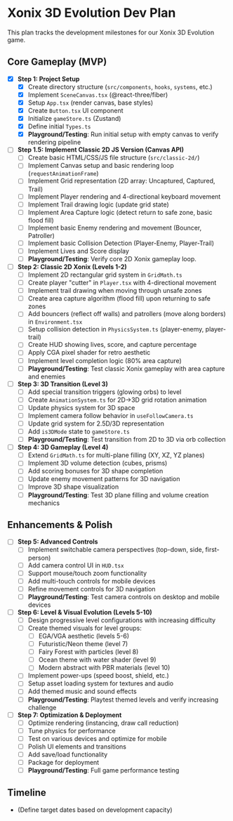 # Xonix 3D Evolution Dev Plan

This plan tracks the development milestones for our Xonix 3D Evolution game.

## Core Gameplay (MVP)

- [x] **Step 1: Project Setup**
  - [x] Create directory structure (`src/components`, `hooks`, `systems`, etc.)
  - [x] Implement `SceneCanvas.tsx` (@react-three/fiber)
  - [x] Setup `App.tsx` (render canvas, base styles)
  - [x] Create `Button.tsx` UI component
  - [x] Initialize `gameStore.ts` (Zustand)
  - [x] Define initial `Types.ts`
  - [x] **Playground/Testing**: Run initial setup with empty canvas to verify rendering pipeline
- [ ] **Step 1.5: Implement Classic 2D JS Version (Canvas API)**
  - [ ] Create basic HTML/CSS/JS file structure (`src/classic-2d/`)
  - [ ] Implement Canvas setup and basic rendering loop (`requestAnimationFrame`)
  - [ ] Implement Grid representation (2D array: Uncaptured, Captured, Trail)
  - [ ] Implement Player rendering and 4-directional keyboard movement
  - [ ] Implement Trail drawing logic (update grid state)
  - [ ] Implement Area Capture logic (detect return to safe zone, basic flood fill)
  - [ ] Implement basic Enemy rendering and movement (Bouncer, Patroller)
  - [ ] Implement basic Collision Detection (Player-Enemy, Player-Trail)
  - [ ] Implement Lives and Score display
  - [ ] **Playground/Testing**: Verify core 2D Xonix gameplay loop.
- [ ] **Step 2: Classic 2D Xonix (Levels 1-2)**
  - [ ] Implement 2D rectangular grid system in `GridMath.ts`
  - [ ] Create player "cutter" in `Player.tsx` with 4-directional movement
  - [ ] Implement trail drawing when moving through unsafe zones
  - [ ] Create area capture algorithm (flood fill) upon returning to safe zones
  - [ ] Add bouncers (reflect off walls) and patrollers (move along borders) in `Environment.tsx`
  - [ ] Setup collision detection in `PhysicsSystem.ts` (player-enemy, player-trail)
  - [ ] Create HUD showing lives, score, and capture percentage
  - [ ] Apply CGA pixel shader for retro aesthetic
  - [ ] Implement level completion logic (80% area capture)
  - [ ] **Playground/Testing**: Test classic Xonix gameplay with area capture and enemies
- [ ] **Step 3: 3D Transition (Level 3)**
  - [ ] Add special transition triggers (glowing orbs) to level
  - [ ] Create `AnimationSystem.ts` for 2D→3D grid rotation animation
  - [ ] Update physics system for 3D space
  - [ ] Implement camera follow behavior in `useFollowCamera.ts`
  - [ ] Update grid system for 2.5D/3D representation
  - [ ] Add `is3DMode` state to `gameStore.ts`
  - [ ] **Playground/Testing**: Test transition from 2D to 3D via orb collection
- [ ] **Step 4: 3D Gameplay (Level 4)**
  - [ ] Extend `GridMath.ts` for multi-plane filling (XY, XZ, YZ planes)
  - [ ] Implement 3D volume detection (cubes, prisms)
  - [ ] Add scoring bonuses for 3D shape completion
  - [ ] Update enemy movement patterns for 3D navigation
  - [ ] Improve 3D shape visualization
  - [ ] **Playground/Testing**: Test 3D plane filling and volume creation mechanics

## Enhancements & Polish

- [ ] **Step 5: Advanced Controls**
  - [ ] Implement switchable camera perspectives (top-down, side, first-person)
  - [ ] Add camera control UI in `HUD.tsx`
  - [ ] Support mouse/touch zoom functionality
  - [ ] Add multi-touch controls for mobile devices
  - [ ] Refine movement controls for 3D navigation
  - [ ] **Playground/Testing**: Test camera controls on desktop and mobile devices
- [ ] **Step 6: Level & Visual Evolution (Levels 5-10)**
  - [ ] Design progressive level configurations with increasing difficulty
  - [ ] Create themed visuals for level groups:
    - [ ] EGA/VGA aesthetic (levels 5-6)
    - [ ] Futuristic/Neon theme (level 7)
    - [ ] Fairy Forest with particles (level 8)
    - [ ] Ocean theme with water shader (level 9)
    - [ ] Modern abstract with PBR materials (level 10)
  - [ ] Implement power-ups (speed boost, shield, etc.)
  - [ ] Setup asset loading system for textures and audio
  - [ ] Add themed music and sound effects
  - [ ] **Playground/Testing**: Playtest themed levels and verify increasing challenge
- [ ] **Step 7: Optimization & Deployment**
  - [ ] Optimize rendering (instancing, draw call reduction)
  - [ ] Tune physics for performance
  - [ ] Test on various devices and optimize for mobile
  - [ ] Polish UI elements and transitions
  - [ ] Add save/load functionality
  - [ ] Package for deployment
  - [ ] **Playground/Testing**: Full game performance testing

## Timeline

- (Define target dates based on development capacity)
